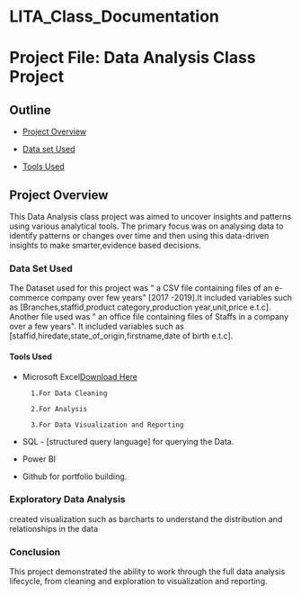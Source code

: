 # LITA_Class_Documentation
# Project File: Data Analysis Class Project

## Outline
- [Project Overview](#Project-Overview)
  
- [Data set Used](#Data-set-Used)
  
- [Tools Used](#Tools-used)
  
## Project Overview
This Data Analysis class project was aimed to uncover insights and patterns using various analytical tools. The primary focus was on analysing data to identify patterns or changes over time and then using this data-driven insights to make smarter,evidence based decisions.

### Data Set Used
The Dataset used for this project was " a CSV file containing files of an e-commerce company over few years" [2017 -2019].It included variables such as [Branches,staffid,product category,production year,unit,price e.t.c]. Another file used was " an office file containing files of Staffs in a company over a few years". It included variables such as [staffid,hiredate,state_of_origin,firstname,date of birth e.t.c]. 

#### Tools Used
- Microsoft Excel[Download Here](https://www.microsoft.com)
  
        1.For Data Cleaning

        2.For Analysis

        3.For Data Visualization and Reporting

- SQL - [structured query language] for querying the Data.

- Power BI

- Github for portfolio building.

### Exploratory Data Analysis
created visualization such as barcharts to understand the distribution and relationships in the data





### Conclusion
This project demonstrated the ability  to work through the full data analysis lifecycle, from cleaning and exploration to visualization and reporting.

